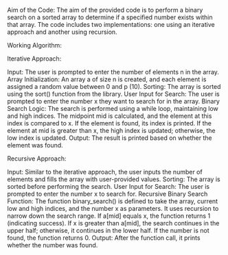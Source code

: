 Aim of the Code:
The aim of the provided code is to perform a binary search on a sorted array to determine if a specified number exists within that array. The code includes two implementations: one using an iterative approach and another using recursion.

Working Algorithm:


Iterative Approach:

Input: The user is prompted to enter the number of elements n in the array.
Array Initialization: An array a of size n is created, and each element is assigned a random value between 0 and p (10).
Sorting: The array is sorted using the sort() function from the <algorithm> library.
User Input for Search: The user is prompted to enter the number x they want to search for in the array.
Binary Search Logic:
The search is performed using a while loop, maintaining low and high indices.
The midpoint mid is calculated, and the element at this index is compared to x.
If the element is found, its index is printed.
If the element at mid is greater than x, the high index is updated; otherwise, the low index is updated.
Output: The result is printed based on whether the element was found.


Recursive Approach:

Input: Similar to the iterative approach, the user inputs the number of elements and fills the array with user-provided values.
Sorting: The array is sorted before performing the search.
User Input for Search: The user is prompted to enter the number x to search for.
Recursive Binary Search Function:
The function binary_search() is defined to take the array, current low and high indices, and the number x as parameters.
It uses recursion to narrow down the search range.
If a[mid] equals x, the function returns 1 (indicating success).
If x is greater than a[mid], the search continues in the upper half; otherwise, it continues in the lower half.
If the number is not found, the function returns 0.
Output: After the function call, it prints whether the number was found.